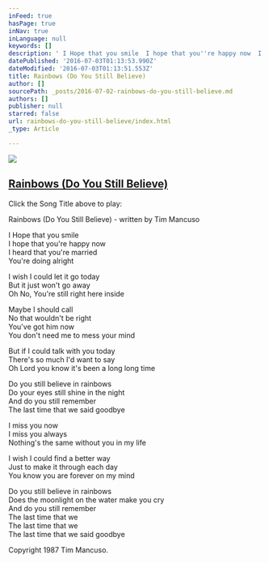 ```yaml
---
inFeed: true
hasPage: true
inNav: true
inLanguage: null
keywords: []
description: ' I Hope that you smile  I hope that you''re happy now  I heard that you''re married  You''re doing alright '
datePublished: '2016-07-03T01:13:53.990Z'
dateModified: '2016-07-03T01:13:51.553Z'
title: Rainbows (Do You Still Believe)
author: []
sourcePath: _posts/2016-07-02-rainbows-do-you-still-believe.md
authors: []
publisher: null
starred: false
url: rainbows-do-you-still-believe/index.html
_type: Article

---
```

![](https://the-grid-user-content.s3-us-west-2.amazonaws.com/7d9f8ef2-f5d4-4d03-a6d5-1331e4c88dd5.jpg)

## [Rainbows (Do You Still Believe)][0]

Click the Song Title above to play:

Rainbows (Do You Still Believe) - written by Tim Mancuso 

I Hope that you smile   
I hope that you're happy now   
I heard that you're married   
You're doing alright 

I wish I could let it go today   
But it just won't go away   
Oh No, You're still right here inside 

Maybe I should call   
No that wouldn't be right   
You've got him now   
You don't need me to mess your mind 

But if I could talk with you today   
There's so much I'd want to say   
Oh Lord you know it's been a long long time 

Do you still believe in rainbows   
Do your eyes still shine in the night   
And do you still remember   
The last time that we said goodbye 

I miss you now   
I miss you always   
Nothing's the same without you in my life 

I wish I could find a better way   
Just to make it through each day   
You know you are forever on my mind 

Do you still believe in rainbows   
Does the moonlight on the water make you cry   
And do you still remember   
The last time that we   
The last time that we   
The last time that we said goodbye 

Copyright 1987 Tim Mancuso. 

[0]: https://www.reverbnation.com/steadfast/song/4059116-rainbows-do-you-still-believe